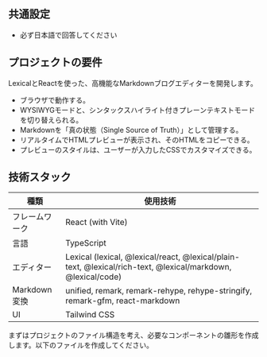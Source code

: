 ## 共通設定

- 必ず日本語で回答してください

## プロジェクトの要件

LexicalとReactを使った、高機能なMarkdownブログエディターを開発します。

- ブラウザで動作する。
- WYSIWYGモードと、シンタックスハイライト付きプレーンテキストモードを切り替えられる。
- Markdownを「真の状態（Single Source of Truth）」として管理する。
- リアルタイムでHTMLプレビューが表示され、そのHTMLをコピーできる。
- プレビューのスタイルは、ユーザーが入力したCSSでカスタマイズできる。

## 技術スタック
| 種類             | 使用技術                                                                                   |
|------------------|--------------------------------------------------------------------------------------------|
| フレームワーク   | React (with Vite)                                                                          |
| 言語             | TypeScript                                                                                 |
| エディター       | Lexical (lexical, @lexical/react, @lexical/plain-text, @lexical/rich-text, @lexical/markdown, @lexical/code) |
| Markdown変換     | unified, remark, remark-rehype, rehype-stringify, remark-gfm, react-markdown                               |
| UI               | Tailwind CSS                                                                               |

まずはプロジェクトのファイル構造を考え、必要なコンポーネントの雛形を作成します。以下のファイルを作成してください。
